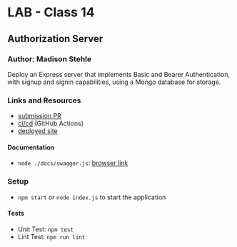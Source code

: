 # LAB - Class 14
## Authorization Server
### Author: Madison Stehle

Deploy an Express server that implements Basic and Bearer Authentication, with signup and signin capabilities, using a Mongo database for storage.

### Links and Resources

- [submission PR](https://github.com/madisonstehle/auth-server/pull/4)
- [ci/cd](https://github.com/madisonstehle/auth-server/actions) (GitHub Actions)
- [deployed site](https://madisonstehle-401n16-lab10.herokuapp.com/)

#### Documentation

- `node ./docs/swagger.js`: [browser link](https://madisonstehle-401n16-lab10.herokuapp.com/api-docs)

### Setup

- `npm start` or `node index.js` to start the application

#### Tests

- Unit Test: `npm test`
- Lint Test: `npm run lint`
